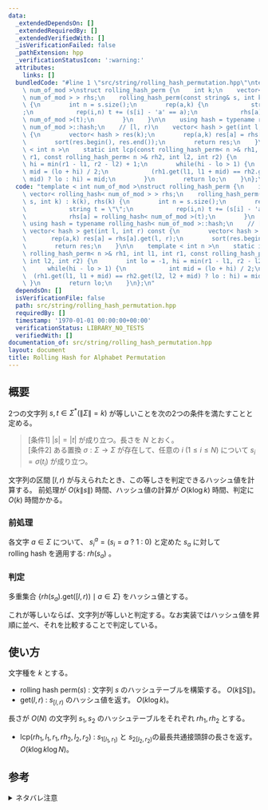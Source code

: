 ```yaml
---
data:
  _extendedDependsOn: []
  _extendedRequiredBy: []
  _extendedVerifiedWith: []
  _isVerificationFailed: false
  _pathExtension: hpp
  _verificationStatusIcon: ':warning:'
  attributes:
    links: []
  bundledCode: "#line 1 \"src/string/rolling_hash_permutation.hpp\"\ntemplate < int\
    \ num_of_mod >\nstruct rolling_hash_perm {\n    int k;\n    vector< rolling_hash<\
    \ num_of_mod > > rhs;\n    rolling_hash_perm(const string& s, int k) : k(k), rhs(k)\
    \ {\n        int n = s.size();\n        rep(a,k) {\n            string t = \"\"\
    ;\n            rep(i,n) t += (s[i] - 'a' == a);\n            rhs[a] = rolling_hash<\
    \ num_of_mod >(t);\n        }\n    }\n\n    using hash = typename rolling_hash<\
    \ num_of_mod >::hash;\n    // [l, r)\n    vector< hash > get(int l, int r) const\
    \ {\n        vector< hash > res(k);\n        rep(a,k) res[a] = rhs[a].get(l, r);\n\
    \        sort(res.begin(), res.end());\n        return res;\n    }\n\n    template\
    \ < int n >\n    static int lcp(const rolling_hash_perm< n >& rh1, int l1, int\
    \ r1, const rolling_hash_perm< n >& rh2, int l2, int r2) {\n        int lo = -1,\
    \ hi = min(r1 - l1, r2 - l2) + 1;\n        while(hi - lo > 1) {\n            int\
    \ mid = (lo + hi) / 2;\n            (rh1.get(l1, l1 + mid) == rh2.get(l2, l2 +\
    \ mid) ? lo : hi) = mid;\n        }\n        return lo;\n    }\n};\n"
  code: "template < int num_of_mod >\nstruct rolling_hash_perm {\n    int k;\n   \
    \ vector< rolling_hash< num_of_mod > > rhs;\n    rolling_hash_perm(const string&\
    \ s, int k) : k(k), rhs(k) {\n        int n = s.size();\n        rep(a,k) {\n\
    \            string t = \"\";\n            rep(i,n) t += (s[i] - 'a' == a);\n\
    \            rhs[a] = rolling_hash< num_of_mod >(t);\n        }\n    }\n\n   \
    \ using hash = typename rolling_hash< num_of_mod >::hash;\n    // [l, r)\n   \
    \ vector< hash > get(int l, int r) const {\n        vector< hash > res(k);\n \
    \       rep(a,k) res[a] = rhs[a].get(l, r);\n        sort(res.begin(), res.end());\n\
    \        return res;\n    }\n\n    template < int n >\n    static int lcp(const\
    \ rolling_hash_perm< n >& rh1, int l1, int r1, const rolling_hash_perm< n >& rh2,\
    \ int l2, int r2) {\n        int lo = -1, hi = min(r1 - l1, r2 - l2) + 1;\n  \
    \      while(hi - lo > 1) {\n            int mid = (lo + hi) / 2;\n          \
    \  (rh1.get(l1, l1 + mid) == rh2.get(l2, l2 + mid) ? lo : hi) = mid;\n       \
    \ }\n        return lo;\n    }\n};\n"
  dependsOn: []
  isVerificationFile: false
  path: src/string/rolling_hash_permutation.hpp
  requiredBy: []
  timestamp: '1970-01-01 00:00:00+00:00'
  verificationStatus: LIBRARY_NO_TESTS
  verifiedWith: []
documentation_of: src/string/rolling_hash_permutation.hpp
layout: document
title: Rolling Hash for Alphabet Permutation
---
```


## 概要
2つの文字列 $s, t \in \Sigma ^{* } (\|\Sigma\| = k)$ が等しいことを次の2つの条件を満たすことと定める。
> [条件1] $|s| = |t|$ が成り立つ。長さを $N$ とおく。  
> [条件2] ある置換 $\sigma : \Sigma \to \Sigma$ が存在して、任意の $i \ (1 \leq i \leq N)$ について $s_i = \sigma(t_i)$ が成り立つ。

文字列の区間 $[l, r)$ が与えられたとき、この等しさを判定できるハッシュ値を計算する。
前処理が $O(k\|s\|)$ 時間、ハッシュ値の計算が $O(k \log k)$ 時間、判定に $O(k)$ 時間かかる。

### 前処理
各文字 $a \in \Sigma$ について、 $s^a_i = (s_i = a\  ?\  1\  :\  0)$ と定めた $s_a$ に対して $\mathrm{rolling} \ \mathrm{hash}$ を適用する: ${rh}(s_a)$ 。

### 判定
多重集合 $\lbrace {rh}(s_a).\mathrm{get}([l, r)) \mid a \in \Sigma \rbrace$ をハッシュ値とする。

これが等しいならば、文字列が等しいと判定する。なお実装ではハッシュ値を昇順に並べ、それを比較することで判定している。

## 使い方
文字種を $k$ とする。
- $\mathrm{rolling} \ \mathrm{hash}\ \mathrm{perm} (s)$ : 文字列 $s$ のハッシュテーブルを構築する。 $O(k\|S\|)$。
- $\mathrm{get}(l, r)$ : $s_{[l, r)}$ のハッシュ値を返す。 $O(k \log k)$。  

長さが $O(N)$ の文字列 $s_1, s_2$ のハッシュテーブルをそれぞれ ${rh}_1, {rh}_2$ とする。
-  $\mathrm{lcp}({rh}_ 1, l_1, r_1, {rh}_ 2, l_2, r_2)$ : $s_{1[l_1, r_1)}$ と $s_{2[l_2, r_2)}$の最長共通接頭辞の長さを返す。 $O(k \log k \log N)$。

## 参考
<details>
  <summary>ネタバレ注意</summary>
       <a href="https://atcoder.jp/contests/pakencamp-2022-day3/tasks/pakencamp_2022_day3_c">パ研合宿2022 第3日「teamwork」C - Permutation of Length 26</a>
</details>
